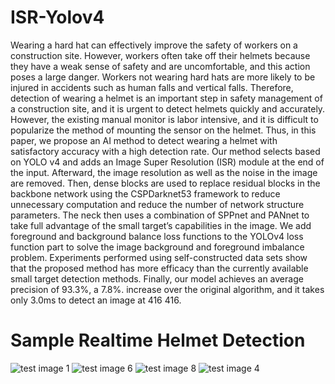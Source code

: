 # ISR-Yolov4

Wearing a hard hat can effectively improve the safety of workers on a construction site. However, workers often take off their helmets because they have a weak sense of safety and are uncomfortable, and this action poses a large danger. Workers not wearing hard hats are more likely to be injured in accidents such as human falls and vertical falls. Therefore, detection of wearing a helmet is an important step in safety management of a construction site, and it is urgent to detect helmets quickly and accurately. However, the existing manual monitor is labor intensive, and it is difficult to popularize the method of mounting the sensor on the helmet. Thus, in this paper, we propose an AI method to detect wearing a helmet with satisfactory accuracy with a high detection rate. Our method selects based on YOLO v4 and adds an Image Super Resolution (ISR) module at the end of the input. Afterward, the image resolution as well as the noise in the image are removed. Then, dense blocks are used to replace residual blocks in the backbone network using the CSPDarknet53 framework to reduce unnecessary computation and reduce the number of network structure parameters. The neck then uses a combination of SPPnet and PANnet to take full advantage of the small target’s capabilities in the image. We add foreground and background balance loss functions to the YOLOv4 loss function part to solve the image background and foreground imbalance problem. Experiments performed using self-constructed data sets show that the proposed method has more efficacy than the currently available small target detection methods. Finally, our model achieves an average precision of 93.3%, a 7.8%. increase over the original algorithm, and it takes only 3.0ms to detect an image at 416 416.


# Sample Realtime Helmet Detection
![test image 1](https://user-images.githubusercontent.com/66653030/179683261-12a176c5-8628-41d0-b7be-d23f1ae12207.png)
![test image 6](https://user-images.githubusercontent.com/66653030/179683302-c4366bf5-23f1-47cf-8ad8-41db8fe296c8.png)
![test image 8](https://user-images.githubusercontent.com/66653030/179683355-03ef50c4-b680-44b5-b715-4bcb3e18053a.png)
![test image 4](https://user-images.githubusercontent.com/66653030/179683618-45f663ee-e524-410a-bcfe-98fbbe9ae64e.png)
